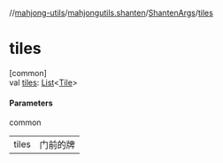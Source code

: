 //[mahjong-utils](../../../index.md)/[mahjongutils.shanten](../index.md)/[ShantenArgs](index.md)/[tiles](tiles.md)

# tiles

[common]\
val [tiles](tiles.md): [List](https://kotlinlang.org/api/latest/jvm/stdlib/kotlin.collections/-list/index.html)&lt;[Tile](../../mahjongutils.models/-tile/index.md)&gt;

#### Parameters

common

| | |
|---|---|
| tiles | 门前的牌 |
